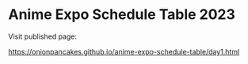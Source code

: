 # Anime Expo Schedule Table 2023

Visit published page:

https://onionpancakes.github.io/anime-expo-schedule-table/day1.html